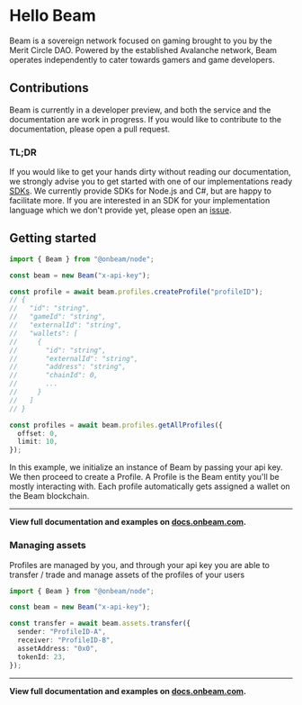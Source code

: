 # Hello Beam

Beam is a sovereign network focused on gaming brought to you by the Merit Circle DAO. Powered by the established Avalanche network, Beam operates independently to cater towards gamers and game developers.

## Contributions

Beam is currently in a developer preview, and both the service and the documentation are work in progress. If you would like to contribute to the documentation, please open a pull request.

### TL;DR

If you would like to get your hands dirty without reading our documentation, we strongly advise you to get started with one of our implementations ready [SDKs](https://docs.onbeam.com/service/sdk). We currently provide SDKs for Node.js and C#, but are happy to facilitate more. If you are interested in an SDK for your implementation language which we don't provide yet, please open an [issue](https://github.com/Merit-Circle/beam-sdk/issues/new).

## Getting started

```typescript
import { Beam } from "@onbeam/node";

const beam = new Beam("x-api-key");

const profile = await beam.profiles.createProfile("profileID");
// {
//   "id": "string",
//   "gameId": "string",
//   "externalId": "string",
//   "wallets": [
//     {
//       "id": "string",
//       "externalId": "string",
//       "address": "string",
//       "chainId": 0,
//       ...
//     }
//   ]
// }

const profiles = await beam.profiles.getAllProfiles({
  offset: 0,
  limit: 10,
});
```

In this example, we initialize an instance of Beam by passing your api key. We then proceed to create a Profile. A Profile is the Beam entity you'll be mostly interacting with. Each profile automatically gets assigned a wallet on the Beam blockchain.

---

**View full documentation and examples on [docs.onbeam.com](https://docs.onbeam.com).**

### Managing assets

Profiles are managed by you, and through your api key you are able to transfer / trade and manage assets of the profiles of your users

```typescript
import { Beam } from "@onbeam/node";

const beam = new Beam("x-api-key");

const transfer = await beam.assets.transfer({
  sender: "ProfileID-A",
  receiver: "ProfileID-B",
  assetAddress: "0x0",
  tokenId: 23,
});
```

---

**View full documentation and examples on [docs.onbeam.com](https://docs.onbeam.com).**
